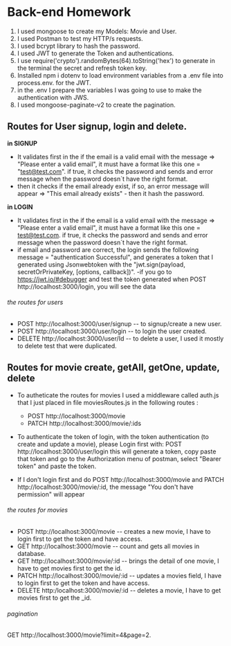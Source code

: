 # Back-end Homework

1. I used mongoose to create my Models: Movie and User.
2. I used Postman to test my HTTP/s requests.
3. I used bcrypt library to hash the password.
4. I used JWT to generate the Token and authentications.
5. I use require('crypto').randomBytes(64).toString('hex') to generate in the terminal the secret and refresh token key.
6. Installed npm i dotenv to load environment variables from a .env file into process.env. for the JWT.
7. in the .env I prepare the variables I was going to use to make the authentication with JWS.
8. I used mongoose-paginate-v2 to create the pagination.

## Routes for User signup, login and delete.

**in SIGNUP**

- It validates first in the if the email is a valid email with the message => "Please enter a valid email", it must have a format like this one = "test@test.com". if true, it checks the password and sends and error message when the password doesn´t have the right format.
- then it checks if the email already exist, if so, an error message will appear => "This email already exists" - then it hash the password.

**in LOGIN**

- It validates first in the if the email is a valid email with the message => "Please enter a valid email", it must have a format like this one = test@test.com. if true, it checks the password and sends and error message when the password doesn´t have the right format.
- if email and password are correct, the login sends the following message = "authentication Successful", and generates a token that I generated using Jsonwebtoken with the "jwt.sign(payload, secretOrPrivateKey, [options, callback])".
  -if you go to https://jwt.io/#debugger and test the token generated when POST http://localhost:3000/login, you will see the data

###### the routes for users

- POST http://localhost:3000/user/signup -- to signup/create a new user.
- POST http://localhost:3000/user/login -- to login the user created.
- DELETE http://localhost:3000/user/Id -- to delete a user, I used it mostly to delete test that were duplicated.

## Routes for movie create, getAll, getOne, update, delete

- To autheticate the routes for movies I used a middleware called auth.js that I just placed in file moviesRoutes.js in the following routes :

  - POST http://localhost:3000/movie
  - PATCH http://localhost:3000/movie/:ids

- To authenticate the token of login, with the token authentication (to create and update a movie), please Login first with:
  POST http://localhost:3000/user/login this will generate a token, copy paste that token and go to the Authorization menu of postman, select "Bearer token" and paste the token.
- If I don't login first and do POST http://localhost:3000/movie and PATCH http://localhost:3000/movie/:id, the message "You don't have permission" will appear

###### the routes for movies

- POST http://localhost:3000/movie -- creates a new movie, I have to login first to get the token and have access.
- GET http://localhost:3000/movie -- count and gets all movies in database.
- GET http://localhost:3000/movie/:id -- brings the detail of one movie, I have to get movies first to get the id.
- PATCH http://localhost:3000/movie/:id -- updates a movies field, I have to login first to get the token and have access.
- DELETE http:/localhost:3000/movie/:id -- deletes a movie, I have to get movies first to get the \_id.

###### pagination

GET http://localhost:3000/movie?limit=4&page=2.
